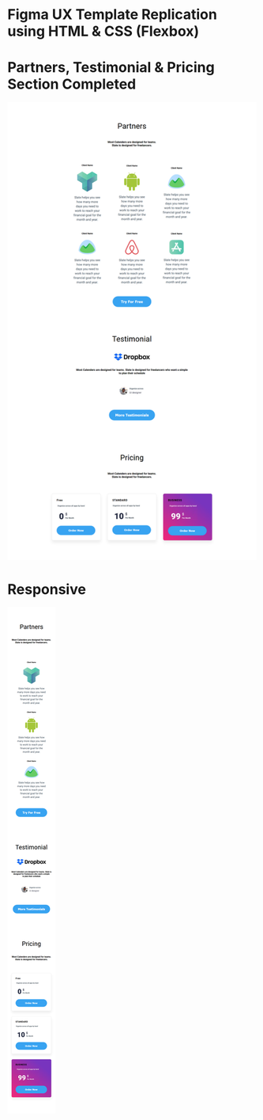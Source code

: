 # Figma UX Template Replication using HTML &amp; CSS (Flexbox)

# Partners, Testimonial & Pricing Section Completed

![Screenshot 1](./img/1.png)

# Responsive 

![Screenshot 2](./img/2.png)

